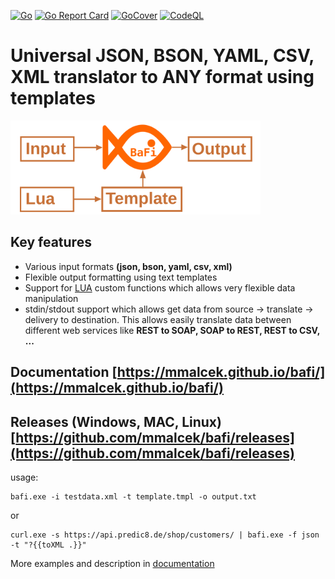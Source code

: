 [![Go](https://github.com/mmalcek/bafi/actions/workflows/go.yml/badge.svg)](https://github.com/mmalcek/bafi/actions/workflows/go.yml)
[![Go Report Card](https://goreportcard.com/badge/github.com/mmalcek/bafi)](https://goreportcard.com/report/github.com/mmalcek/bafi)
[![GoCover](http://gocover.io/_badge/github.com/mmalcek/bafi)](http://gocover.io/github.com/mmalcek/bafi)
[![CodeQL](https://github.com/mmalcek/bafi/actions/workflows/codeql-analysis.yml/badge.svg)](https://github.com/mmalcek/bafi/actions/workflows/codeql-analysis.yml)

# Universal JSON, BSON, YAML, CSV, XML translator to ANY format using templates

<img src="./docs/img/scheme.svg" style="border: 0;" height="150px" />

## Key features
- Various input formats **(json, bson, yaml, csv, xml)**
- Flexible output formatting using text templates
- Support for [LUA](https://www.lua.org/pil/contents.html) custom functions which allows very flexible data manipulation
- stdin/stdout support which allows get data from source -> translate -> delivery to destination. This allows easily translate data between different web services like **REST to SOAP, SOAP to REST, REST to CSV, ...**



## Documentation [https://mmalcek.github.io/bafi/](https://mmalcek.github.io/bafi/)

## Releases (Windows, MAC, Linux) [https://github.com/mmalcek/bafi/releases](https://github.com/mmalcek/bafi/releases)

usage: 
```
bafi.exe -i testdata.xml -t template.tmpl -o output.txt
```
or 
```
curl.exe -s https://api.predic8.de/shop/customers/ | bafi.exe -f json -t "?{{toXML .}}"
```

More examples and description in [documentation](https://mmalcek.github.io/bafi/)